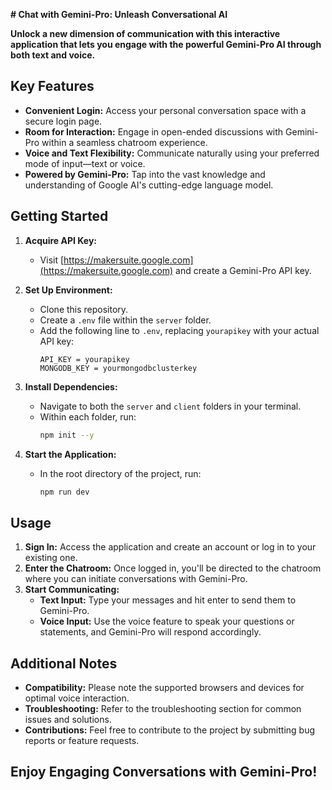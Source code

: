 **# Chat with Gemini-Pro: Unleash Conversational AI**

**Unlock a new dimension of communication with this interactive application that lets you engage with the powerful Gemini-Pro AI through both text and voice.**

## Key Features

- **Convenient Login:** Access your personal conversation space with a secure login page.
- **Room for Interaction:** Engage in open-ended discussions with Gemini-Pro within a seamless chatroom experience.
- **Voice and Text Flexibility:** Communicate naturally using your preferred mode of input—text or voice.
- **Powered by Gemini-Pro:** Tap into the vast knowledge and understanding of Google AI's cutting-edge language model.

## Getting Started

1. **Acquire API Key:**

   - Visit [https://makersuite.google.com](https://makersuite.google.com) and create a Gemini-Pro API key.

2. **Set Up Environment:**

   - Clone this repository.
   - Create a `.env` file within the `server` folder.
   - Add the following line to `.env`, replacing `yourapikey` with your actual API key:
     ```
     API_KEY = yourapikey
     MONGODB_KEY = yourmongodbclusterkey
     ```

3. **Install Dependencies:**

   - Navigate to both the `server` and `client` folders in your terminal.
   - Within each folder, run:
     ```bash
     npm init --y
     ```

4. **Start the Application:**
   - In the root directory of the project, run:
     ```bash
     npm run dev
     ```

## Usage

1. **Sign In:** Access the application and create an account or log in to your existing one.
2. **Enter the Chatroom:** Once logged in, you'll be directed to the chatroom where you can initiate conversations with Gemini-Pro.
3. **Start Communicating:**
   - **Text Input:** Type your messages and hit enter to send them to Gemini-Pro.
   - **Voice Input:** Use the voice feature to speak your questions or statements, and Gemini-Pro will respond accordingly.

## Additional Notes

- **Compatibility:** Please note the supported browsers and devices for optimal voice interaction.
- **Troubleshooting:** Refer to the troubleshooting section for common issues and solutions.
- **Contributions:** Feel free to contribute to the project by submitting bug reports or feature requests.

## Enjoy Engaging Conversations with Gemini-Pro!

